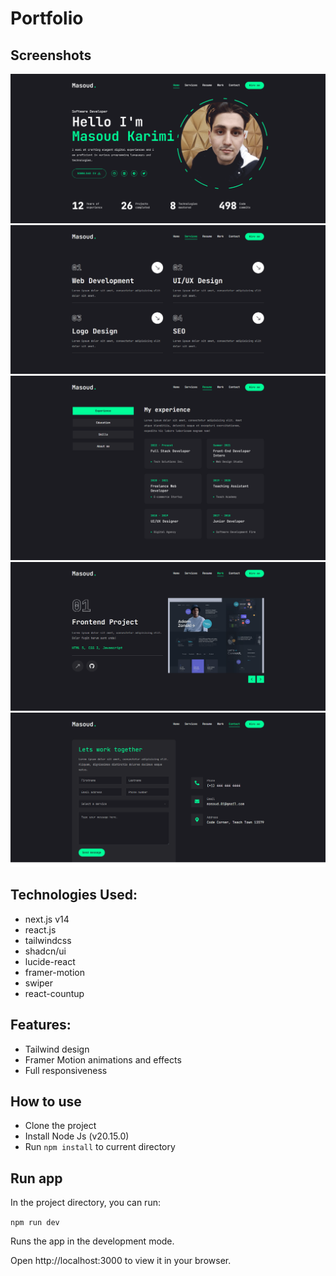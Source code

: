 # Portfolio

## Screenshots

![Screenshot](./screenshots/screenshot-1.png)
![Screenshot](./screenshots/screenshot-2.png)
![Screenshot](./screenshots/screenshot-3.png)
![Screenshot](./screenshots/screenshot-4.png)
![Screenshot](./screenshots/screenshot-5.png)

## Technologies Used:

-   next.js v14
-   react.js
-   tailwindcss
-   shadcn/ui
-   lucide-react
-   framer-motion
-   swiper
-   react-countup

## Features:

-   Tailwind design
-   Framer Motion animations and effects
-   Full responsiveness

## How to use

-   Clone the project
-   Install Node Js (v20.15.0)
-   Run `npm install` to current directory

## Run app

In the project directory, you can run:

`npm run dev`

Runs the app in the development mode.

Open http://localhost:3000 to view it in your browser.
